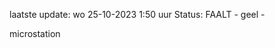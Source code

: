laatste update: 
wo 25-10-2023  1:50   uur 
Status: FAALT - geel - 
<div class="service Y">microstation</div>